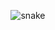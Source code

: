 <!-- ![snake gif](https://github.com/devoncoffee404/devoncoffee404/blob/output/github-contribution-grid-snake.svg) -->

<p align="center">
  <img src="https://github.com/devoncoffee404/devoncoffee404/raw/output/github-contribution-grid-snake.svg" alt="snake">
</p>

<!-- <p align="center">
  <img src="https://github.com/devoncoffee404/devoncoffee404/raw/output/github-contribution-grid-snake.gif" alt="snake">
</p> -->
